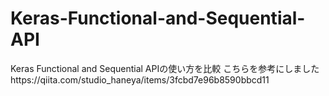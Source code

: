 # Keras-Functional-and-Sequential-API
Keras Functional and Sequential APIの使い方を比較
こちらを参考にしましたhttps://qiita.com/studio_haneya/items/3fcbd7e96b8590bbcd11
